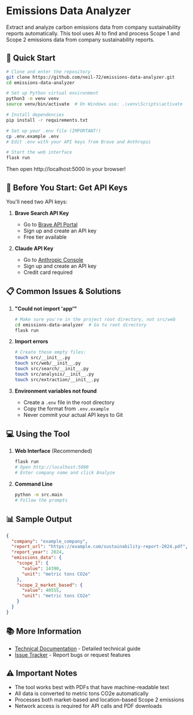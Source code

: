 # Emissions Data Analyzer

Extract and analyze carbon emissions data from company sustainability reports automatically. This tool uses AI to find and process Scope 1 and Scope 2 emissions data from company sustainability reports.

## 🚀 Quick Start

```bash
# Clone and enter the repository
git clone https://github.com/neil-72/emissions-data-analyzer.git
cd emissions-data-analyzer

# Set up Python virtual environment
python3 -m venv venv
source venv/bin/activate  # On Windows use: .\venv\Scripts\activate

# Install dependencies
pip install -r requirements.txt

# Set up your .env file (IMPORTANT!)
cp .env.example .env
# Edit .env with your API keys from Brave and Anthropic

# Start the web interface
flask run
```

Then open http://localhost:5000 in your browser!

## 🔑 Before You Start: Get API Keys

You'll need two API keys:

1. **Brave Search API Key**
   - Go to [Brave API Portal](https://brave.com/search/api/)
   - Sign up and create an API key
   - Free tier available

2. **Claude API Key**
   - Go to [Anthropic Console](https://console.anthropic.com/)
   - Sign up and create an API key
   - Credit card required

## 📋 Common Issues & Solutions

1. **"Could not import 'app'"**
   ```bash
   # Make sure you're in the project root directory, not src/web
   cd emissions-data-analyzer  # Go to root directory
   flask run
   ```

2. **Import errors**
   ```bash
   # Create these empty files:
   touch src/__init__.py
   touch src/web/__init__.py
   touch src/search/__init__.py
   touch src/analysis/__init__.py
   touch src/extraction/__init__.py
   ```

3. **Environment variables not found**
   - Create a `.env` file in the root directory
   - Copy the format from `.env.example`
   - Never commit your actual API keys to Git

## 💻 Using the Tool

1. **Web Interface** (Recommended)
   ```bash
   flask run
   # Open http://localhost:5000
   # Enter company name and click Analyze
   ```

2. **Command Line**
   ```bash
   python -m src.main
   # Follow the prompts
   ```

## 📊 Sample Output

```json
{
  "company": "example_company",
  "report_url": "https://example.com/sustainability-report-2024.pdf",
  "report_year": 2024,
  "emissions_data": {
    "scope_1": {
      "value": 14390,
      "unit": "metric tons CO2e"
    },
    "scope_2_market_based": {
      "value": 40555,
      "unit": "metric tons CO2e"
    }
  }
}
```

## 📚 More Information

- [Technical Documentation](DOCUMENTATION.md) - Detailed technical guide
- [Issue Tracker](https://github.com/neil-72/emissions-data-analyzer/issues) - Report bugs or request features

## ⚠️ Important Notes

- The tool works best with PDFs that have machine-readable text
- All data is converted to metric tons CO2e automatically
- Processes both market-based and location-based Scope 2 emissions
- Network access is required for API calls and PDF downloads
